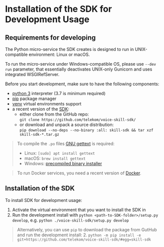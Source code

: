# Installation of the SDK for Development Usage

## Requirements for developing

The Python micro-service the SDK creates is designed to run in UNIX-compatible environment: Linux or macOS. 

To run the micro-service under Windows-compatible OS, please use `--dev run` parameter, that essentially deactivates UNIX-only Gunicorn and uses integrated WSGIRefServer.

Before you start development, make sure to have the following components:

- [python 3](https://docs.python.org/3/using/index.html) interpreter (3.7 is minimum required)
- [pip](https://docs.python.org/3/library/ensurepip.html) package manager
- [venv](https://docs.python.org/3/library/venv.html) virtual environments support
- a recent version of the [SDK](https://github.com/telekom/voice-skill-sdk/):
    - either clone from the GitHub repo:<br />
      `git clone https://github.com/telekom/voice-skill-sdk/`
    - or download and unpack a source distribution:<br /> 
      `pip download --no-deps --no-binary :all: skill-sdk && tar xzf skill-sdk-*.tar.gz`

>To compile the `.po` files [GNU gettext](https://www.gnu.org/software/gettext/) is required:
> - Linux: `[sudo] apt install gettext`
> - macOS: `brew install gettext`
> - Windows: [precompiled binary installer](https://mlocati.github.io/articles/gettext-iconv-windows.html)

>To run Docker services, you need a recent version of [Docker](https://www.docker.com/community-edition#/download).

## Installation of the SDK

To install SDK for development usage:

1. Activate the virtual environment that you want to install the SDK in
2. Run the development install with `python <path-to-SDK-folder>/setup.py develop`, e.g.
`python ./voice-skill-sdk/setup.py develop`
   
> Alternatively, you can use `pip` to download the package from GutHub and run the development install: 
> 2. `python -m pip install -e git+https://github.com/telekom/voice-skill-sdk/#egg=skill-sdk`
